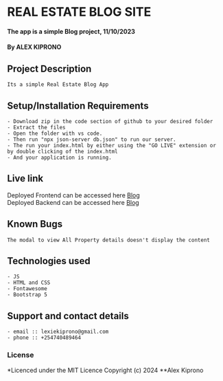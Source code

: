 # REAL ESTATE BLOG SITE
#### The app is a simple Blog project, 11/10/2023
#### **By ALEX KIPRONO**
## Project Description
    Its a simple Real Estate Blog App
## Setup/Installation Requirements
    - Download zip in the code section of github to your desired folder
    - Extract the files
    - Open the folder with vs code.
    - Then run "npx json-server db.json" to run our server.
    - The run your index.html by either using the "GO LIVE" extension or by double clicking of the index.html
    - And your application is running.
       
## Live link
Deployed Frontend can be accessed here [Blog](https://alexkiprono.github.io/real-estate-blog-site/)  
Deployed Backend can be accessed here [Blog](https://real-estate-blog-site.onrender.com)  


## Known Bugs
    The modal to view All Property details doesn't display the content

## Technologies used
    - JS
    - HTML and CSS
    - Fontawesome
    - Bootstrap 5

## Support and contact details
    - email :: lexiekiprono@gmail.com
    - phone :: +254740489464

### License
*Licenced under the MIT Licence
Copyright (c) 2024 **Alex Kiprono